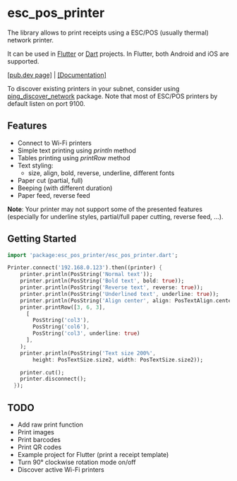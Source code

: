# esc_pos_printer

The library allows to print receipts using a ESC/POS (usually thermal) network printer.

It can be used in [Flutter](https://flutter.dev/) or [Dart](https://dart.dev/) projects. In Flutter, both Android and iOS are supported.

[[pub.dev page]](https://pub.dev/packages/esc_pos_printer)
| [[Documentation]](https://pub.dev/documentation/esc_pos_printer/latest/)

To discover existing printers in your subnet, consider using [ping_discover_network](https://pub.dev/packages/ping_discover_network) package. Note that most of ESC/POS printers by default listen on port 9100.

## Features

* Connect to Wi-Fi printers
* Simple text printing using *println* method
* Tables printing using *printRow* method
* Text styling:
  * size, align, bold, reverse, underline, different fonts
* Paper cut (partial, full)
* Beeping (with different duration)
* Paper feed, reverse feed

**Note**: Your printer may not support some of the presented features (especially for underline styles, partial/full paper cutting, reverse feed, ...).

## Getting Started

```dart
import 'package:esc_pos_printer/esc_pos_printer.dart';

Printer.connect('192.168.0.123').then((printer) {
    printer.println(PosString('Normal text'));
    printer.println(PosString('Bold text', bold: true));
    printer.println(PosString('Reverse text', reverse: true));
    printer.println(PosString('Underlined text', underline: true));
    printer.println(PosString('Align center', align: PosTextAlign.center));
    printer.printRow([3, 6, 3],
      [
        PosString('col3'),
        PosString('col6'),
        PosString('col3', underline: true)
      ],
    );
    printer.println(PosString('Text size 200%',
        height: PosTextSize.size2, width: PosTextSize.size2));

    printer.cut();
    printer.disconnect();
  });
```

## TODO
* Add raw print function
* Print images
* Print barcodes
* Print QR codes
* Example project for Flutter (print a receipt template)
* Turn 90° clockwise rotation mode on/off
* Discover active Wi-Fi printers